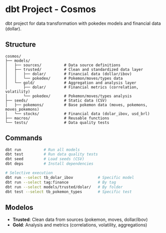 # dbt Project - Cosmos

dbt project for data transformation with pokedex models and financial data (dollar).

## Structure

```text
cosmos/
├── models/
│   ├── sources/          # Data source definitions
│   ├── trusted/          # Clean and standardized data layer
│   │   ├── dolar/        # Financial data (dollar/ibov)
│   │   └── pokedex/      # Pokemon/moves/types data
│   └── gold/             # Aggregation and analysis layer
│       ├── dolar/        # Financial metrics (correlation, volatility)
│       └── pokedex/      # Pokemon/moves/types analysis
├── seeds/                # Static data (CSV)
│   ├── pokemons/         # Base pokemon data (moves, pokemons, moves_pokemons)
│   └── stocks/           # Financial data (dolar_ibov, usd_brl)
├── macros/               # Reusable functions
└── tests/                # Data quality tests
```

## Commands

```bash
dbt run          # Run all models
dbt test         # Run data quality tests
dbt seed         # Load seeds (CSV)
dbt deps         # Install dependencies

# Selective execution
dbt run --select tb_dolar_ibov           # Specific model
dbt run --select tag:finance             # By tag
dbt run --select models/trusted/dolar/   # By folder
dbt test --select tb_pokemon_types       # Specific test
```

## Modelos

- **Trusted**: Clean data from sources (pokemon, moves, dollar/ibov)
- **Gold**: Analysis and metrics (correlations, volatility, aggregations)
